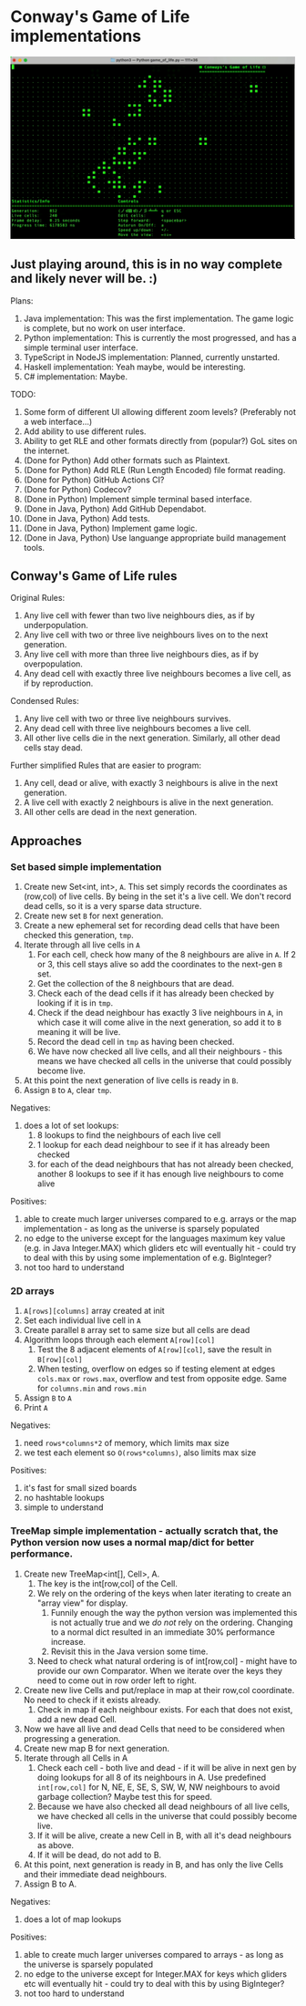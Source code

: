 # Conway's Game of Life implementations

<img width="500" alt="gameplay" src="https://raw.githubusercontent.com/meh9/game-of-life/main/gameplay.gif">

## Just playing around, this is in no way complete and likely never will be. :)

Plans:
1. Java implementation: This was the first implementation. The game logic is complete, but no work on user interface.
1. Python implementation: This is currently the most progressed, and has a simple terminal user interface.
1. TypeScript in NodeJS implementation: Planned, currently unstarted.
1. Haskell implementation: Yeah maybe, would be interesting.
1. C# implementation: Maybe.

TODO:
1. Some form of different UI allowing different zoom levels? (Preferably not a web interface...)
1. Add ability to use different rules.
1. Ability to get RLE and other formats directly from (popular?) GoL sites on the internet.
1. (Done for Python) Add other formats such as Plaintext.
1. (Done for Python) Add RLE (Run Length Encoded) file format reading.
1. (Done for Python) GitHub Actions CI?
1. (Done for Python) Codecov?
1. (Done in Python) Implement simple terminal based interface.
1. (Done in Java, Python) Add GitHub Dependabot.
1. (Done in Java, Python) Add tests.
1. (Done in Java, Python) Implement game logic.
1. (Done in Java, Python) Use languange appropriate build management tools.


## Conway's Game of Life rules

Original Rules:
1. Any live cell with fewer than two live neighbours dies, as if by underpopulation.
2. Any live cell with two or three live neighbours lives on to the next generation.
3. Any live cell with more than three live neighbours dies, as if by overpopulation.
4. Any dead cell with exactly three live neighbours becomes a live cell, as if by reproduction.

Condensed Rules:
1. Any live cell with two or three live neighbours survives.
2. Any dead cell with three live neighbours becomes a live cell.
3. All other live cells die in the next generation. Similarly, all other dead cells stay dead.

Further simplified Rules that are easier to program:
1. Any cell, dead or alive, with exactly 3 neighbours is alive in the next generation.
2. A live cell with exactly 2 neighbours is alive in the next generation.
3. All other cells are dead in the next generation.


## Approaches

### Set based simple implementation
1. Create new Set<int, int>, `A`. This set simply records the coordinates as (row,col) of live cells. By being in the set it's a live cell. We don't record dead cells, so it is a very sparse data structure.
1. Create new set `B` for next generation.
1. Create a new ephemeral set for recording dead cells that have been checked this generation, `tmp`.
1. Iterate through all live cells in `A`
    1. For each cell, check how many of the 8 neighbours are alive in `A`. If 2 or 3, this cell stays alive so add the coordinates to the next-gen `B` set.
    1. Get the collection of the 8 neighbours that are dead.
    1. Check each of the dead cells if it has already been checked by looking if it is in `tmp`.
    1. Check if the dead neighbour has exactly 3 live neighbours in `A`, in which case it will come alive in the next generation, so add it to `B` meaning it will be live.
    1. Record the dead cell in `tmp` as having been checked.
    1. We have now checked all live cells, and all their neighbours - this means we have checked all cells in the universe that could possibly become live.
1. At this point the next generation of live cells is ready in `B`.
1. Assign `B` to `A`, clear `tmp`.

Negatives:
1. does a lot of set lookups:
    1. 8 lookups to find the neighbours of each live cell
    1. 1 lookup for each dead neighbour to see if it has already been checked
    1. for each of the dead neighbours that has not already been checked, another 8 lookups to see if it has enough live neighbours to come alive

Positives:
1. able to create much larger universes compared to e.g. arrays or the map implementation - as long as the universe is sparsely populated
1. no edge to the universe except for the languages maximum key value (e.g. in Java Integer.MAX) which gliders etc will eventually hit - could try to deal with this by using some implementation of e.g. BigInteger?
1. not too hard to understand


### 2D arrays
1. `A[rows][columns]` array created at init
1. Set each individual live cell in `A`
1. Create parallel `B` array set to same size but all cells are dead
1. Algorithm loops through each element `A[row][col]`
    1. Test the 8 adjacent elements of `A[row][col]`, save the result in `B[row][col]`
    1. When testing, overflow on edges so if testing element at edges `cols.max` or `rows.max`, overflow and test from opposite edge. Same for `columns.min` and `rows.min`
1. Assign `B` to `A`
1. Print `A`

Negatives:
1. need `rows*columns*2` of memory, which limits max size
1. we test each element so `O(rows*columns)`, also limits max size

Positives:
1. it's fast for small sized boards
1. no hashtable lookups
1. simple to understand


### TreeMap simple implementation - actually scratch that, the Python version now uses a normal map/dict for better performance.
1. Create new TreeMap<int[], Cell>, A. 
    1. The key is the int[row,col] of the Cell. 
    1. We rely on the ordering of the keys when later iterating to create an "array view" for display.
        1. Funnily enough the way the python version was implemented this is not actually true and we _do not_ rely on the ordering. Changing to a normal dict resulted in an immediate 30% performance increase.
        1. Revisit this in the Java version some time.
    1. Need to check what natural ordering is of int[row,col] - might have to provide our own Comparator. When we iterate over the keys they need to come out in row order left to right.
1. Create new live Cells and put/replace in map at their row,col coordinate. No need to check if it exists already.
    1. Check in map if each neighbour exists. For each that does not exist, add a new dead Cell.
1. Now we have all live and dead Cells that need to be considered when progressing a generation.
1. Create new map B for next generation.
1. Iterate through all Cells in A
    1. Check each cell - both live and dead - if it will be alive in next gen by doing lookups for all 8 of its neighbours in A. Use predefined `int[row,col]` for N, NE, E, SE, S, SW, W, NW neighbours to avoid garbage collection? Maybe test this for speed.
    1. Because we have also checked all dead neighbours of all live cells, we have checked all cells in the universe that could possibly become live.
    1. If it will be alive, create a new Cell in B, with all it's dead neighbours as above.
    1. If it will be dead, do not add to B.
1. At this point, next generation is ready in B, and has only the live Cells and their immediate dead neighbours.
1. Assign B to A.

Negatives:
1. does a lot of map lookups

Positives:
1. able to create much larger universes compared to arrays - as long as the universe is sparsely populated
1. no edge to the universe except for Integer.MAX for keys which gliders etc will eventually hit - could try to deal with this by using BigInteger?
1. not too hard to understand
